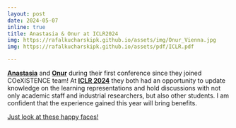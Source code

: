 ```yaml
---
layout: post 
date: 2024-05-07 
inline: true 
title: Anastasia & Onur at ICLR2024
img: https://rafalkucharskipk.github.io/assets/img/Onur_Vienna.jpg
img: https://rafalkucharskipk.github.io/assets/pdf/ICLR.pdf

--- 
```


[**Anastasia**](https://www.linkedin.com/in/anastasia-psarou) and [**Onur**](https://www.linkedin.com/in/aonurakman) during their first conference since they joined COeXISTENCE team! At [**ICLR 2024**](https://iclr.cc/) they both had an opportunity to update knowledge on the learning representations and hold discussions with not only academic staff and industrial researchers, but also other students. I am confident that the experience gained this year will bring benefits. 

[Just look at these happy faces!](https://rafalkucharskipk.github.io/assets/pdf/ICLR.pdf)
